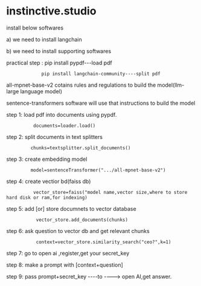 # instinctive.studio

install below softwares

a) we need to install langchain

b) we need to install supporting softwares

practical step : pip install pypdf---load pdf

                 pip install langchain-community----split pdf
                 
all-mpnet-base-v2 cotains rules and regulations to build the model(llm-large language model)

sentence-transformers software will use that instructions to build the model

step 1: load pdf into documents using pypdf.

              documents=loader.load()
              
step 2: split documents in text splitters

             chunks=textsplitter.split_documents()
             
step 3: create embedding model

             model=sentenceTransformer(".../all-mpnet-base-v2")
             
step 4: create vectior bd(faiss db)

              vector_store=faiss("model name,vector size,where to store hard disk or ram,for indexing)
              
step 5: add [or] store documnets to vector database

               vector_store.add_documents(chunks)
               
step 6: ask question to vector db and get relevant chunks

               context=vector_store.similarity_search("ceo?",k=1)
               
step 7: go to open ai ,register,get your secret_key

step 8: make a prompt with [context+question]

step 9: pass prompt+secret_key ----to ----> open AI,get answer.
